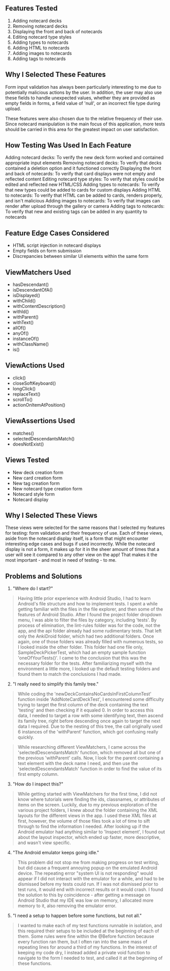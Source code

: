 
## Features Tested  
 1. Adding notecard decks  
 2. Removing notecard decks  
 3. Displaying the front and back of notecards  
 4. Editing notecard type styles  
 5. Adding types to notecards  
 6. Adding HTML to notecards  
 7. Adding images to notecards  
 8. Adding tags to notecards  
 
## Why I Selected These Features  
Form input validation has always been particularly interesting to me due to potentially malicious actions by the user. In addition, the user may also use these fields to handle unexpected values, whether they are provided as empty fields in forms, a field value of 'null', or an incorrect file type during upload.

These features were also chosen due to the relative frequency of their use. Since notecard manipulation is the main focus of this application, more tests should be carried in this area for the greatest impact on user satisfaction.

## How Testing Was Used In Each Feature
Adding notecard decks: To verify the new deck form worked and contained appropriate input elements
Removing notecard decks: To verify that decks contained a deletion option and it functioned correctly
Displaying the front and back of notecards: To verify that card displays were not empty and reflected content
Editing notecard type styles: To verify that styles could be edited and reflected new HTML/CSS
Adding types to notecards: To verify that new types could be added to cards for custom displays
Adding HTML to notecards: To verify that HTML can be added to cards, renders properly, and isn't malicious
Adding images to notecards: To verify that images can render after upload through the gallery or camera
Adding tags to notecards: To verify that new and existing tags can be added in any quantity to notecards
 
## Feature Edge Cases Considered 
 - HTML script injection in notecard displays
 - Empty fields on form submission
 - Discrepancies between similar UI elements within the same form

## ViewMatchers Used  
- hasDescendant()
- isDescendantOfA()
- isDisplayed()
- withChild()
- withContentDescription()
- withId()
- withParent()
- withText()
- allOf()
- anyOf()
- instanceOf()
- withClassName()
- is()

## ViewActions Used  
- click()
- closeSoftKeyboard()
- longClick()
- replaceText()
- scrollTo()
- actionOnItemAtPosition()

## ViewAssertions Used  
- matches()
- selectedDescendantsMatch()
- doesNotExist()

## Views Tested  

 - New deck creation form
 - New card creation form
 - New tag creation form
 - New notecard type creation form
 - Notecard style form
 - Notecard display

## Why I Selected These Views  
These views were selected for the same reasons that I selected my features for testing: form validation and their frequency of use. Each of these views, aside from the notecard display itself, is a form that might encounter interesting edge cases and bugs if used incorrectly. While the notecard display is not a form, it makes up for it in the sheer amount of times that a user will see it compared to any other view on the app! That makes it the most important - and most in need of testing - to me.

## Problems and Solutions

 1. "Where do I start?"

> Having little prior experience with Android Studio, I had to learn
> Android's file structure and how to implement tests. I spent a
> while getting familiar with the files in the file explorer, and then
> some of the features of Android Studio.   After I found the project
> folder dropdown menu, I was able to filter the files by category,
> including 'tests'. By process of elimination, the lint-rules folder
> was for the code, not the app, and the api folder already had some
> rudimentary tests. That left only the AnkiDroid folder, which had two
> additional folders. Once again, one of those folders was already
> filled with numerous tests, so I looked inside the other folder. This
> folder had one file only, SampleDeckPickerTest, which had an empty
> sample function 'oneOfYourTests()'. I came to the conclusion that this
> was the necessary folder for the tests. After familiarizing myself
> with the environment a little more, I looked up the default testing
> folders and found them to match the conclusions I had made.

 2. "I really need to simplify this family tree."

> While coding the 'newDeckContainsNoCardsInFirstColumnTest'  function
> inside 'AddNoteCardDeckTest', I encountered some difficulty trying to
> target the first column of the deck containing the text 'testing' and
> then checking if it equaled 0.  In order to access this data, I needed
> to target a row with some identifying text, then ascend its family
> tree, right before descending once again to target the next data I
> required. Due to the nesting of this tree, the call originally used 6
> instances of the 'withParent' function, which got confusing really
> quickly. 

> While researching different ViewMatchers, I came across the
> 'selectedDescendantsMatch' function, which removed all but one of the
> previous 'withParent' calls. Now, I look for the parent containing a
> text element with the deck name I need, and then use the
> 'selectedDescendantsMatch' function in order to find the value of its
> first empty column.

  
3. "How do I inspect this?"

> While getting started with ViewMatchers for the first time, I did not
> know where tutorials were finding the ids, classnames, or attributes
> of items on the screen. Luckily, due to my previous exploration of
> the various project folders, I knew about the folder containing the
> XML layouts for the different views in the app. I used these XML files
> at first, however, the volume of those files took a lot of time to
> sift through to find the information I needed. After looking up if the
> Android emulator had anything similar to 'Inspect element', I found
> out about the layout inspector, which ended up faster, more
> descriptive, and wasn't view specific.

     
4. "The Android emulator keeps going idle."

> This problem did not stop me from making progress on test writing, but
> did cause a frequent annoying popup on the emulated Android device.
> The repeating error "system UI is not responding" would appear if I
> did not interact with the emulator for a while, and had to be
> dismissed before my tests could run. If I was not dismissed prior to
> test runs, it would end with incorrect results or it would crash. I
> found the solution to this by coincidence - after getting a message on
> Android Studio that my IDE was low on memory, I allocated more memory
> to it, also removing the emulator error.

  
5. "I need a setup to happen before some functions, but not all."

> I wanted to make each of my test functions runnable in isolation, and
> this required their setups to be included at the beginning of each of
> them. Some rules were fine within the @Before function because every
> function ran them, but I often ran into the same mass of repeating
> lines for around a third of my functions. In the interest of keeping
> my code dry, I instead added a private void function to navigate to
> the form I needed to test, and called it at the beginning of these
> functions.


